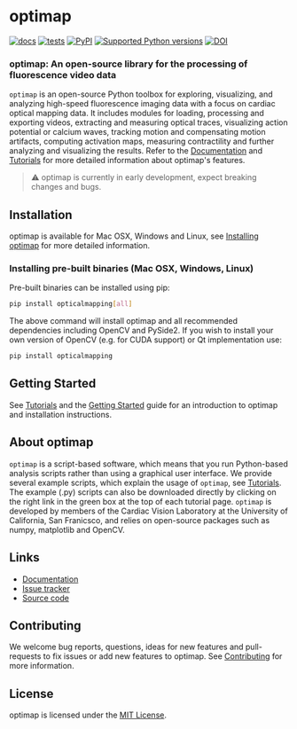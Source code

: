 # optimap
[![docs](https://readthedocs.org/projects/optimap/badge/?version=latest&style=)](https://optimap.readthedocs.org)
[![tests](https://github.com/cardiacvision/optimap/actions/workflows/main.yml/badge.svg)](https://github.com/cardiacvision/optimap/actions/workflows/main.yml)
[![PyPI](https://img.shields.io/pypi/v/opticalmapping.svg)](https://pypi.org/project/opticalmapping/)
[![Supported Python versions](https://img.shields.io/pypi/pyversions/opticalmapping.svg)](https://python.org)
[![DOI](https://zenodo.org/badge/677528623.svg)](https://zenodo.org/badge/latestdoi/677528623)


### optimap: An open-source library for the processing of fluorescence video data

``optimap`` is an open-source Python toolbox for exploring, visualizing, and analyzing high-speed fluorescence imaging data with a focus on cardiac optical mapping data. It includes modules for loading, processing and exporting videos, extracting and measuring optical traces, visualizing action potential or calcium waves, tracking motion and compensating motion artifacts, computing activation maps, measuring contractility and further analyzing and visualizing the results. Refer to the [Documentation](https://optimap.readthedocs.io/en/latest/) and [Tutorials](https://optimap.readthedocs.io/en/latest/tutorials/basics/) for more detailed information about optimap's features.

> ⚠️ optimap is currently in early development, expect breaking changes and bugs.

## Installation
optimap is available for Mac OSX, Windows and Linux, see [Installing optimap](https://optimap.readthedocs.io/en/latest/chapters/getting_started/#installing-optimap) for more detailed information.

### Installing pre-built binaries (Mac OSX, Windows, Linux)

Pre-built binaries can be installed using pip:

```bash
pip install opticalmapping[all]
```

The above command will install optimap and all recommended dependencies including OpenCV and PySide2. If you wish to install your own version of OpenCV (e.g. for CUDA support) or Qt implementation use:

```bash
pip install opticalmapping
```

## Getting Started
See [Tutorials](https://optimap.readthedocs.io/en/latest/tutorials/basics/) and the [Getting Started](https://optimap.readthedocs.io/en/latest/chapters/getting_started/) guide for an introduction to optimap and installation instructions. 

## About optimap
``optimap`` is a script-based software, which means that you run Python-based analysis scripts rather than using a graphical user interface. We provide several example scripts, which explain the usage of ``optimap``, see [Tutorials](https://optimap.readthedocs.io/en/latest/tutorials/basics/). The example (.py) scripts can also be downloaded directly by clicking on the right link in the green box at the top of each tutorial page. ``optimap`` is developed by members of the Cardiac Vision Laboratory at the University of California, San Franicsco, and relies on open-source packages such as numpy, matplotlib and OpenCV. 

## Links

* [Documentation](https://optimap.readthedocs.io)
* [Issue tracker](https://github.com/cardiacvision/optimap/issues)
* [Source code](https://github.com/cardiacvision/optimap)

## Contributing

We welcome bug reports, questions, ideas for new features and pull-requests to fix issues or add new features to optimap. See [Contributing](https://optimap.readthedocs.io/en/latest/chapters/contributing/) for more information.

## License

optimap is licensed under the [MIT License](https://github.com/cardiacvision/optimap/blob/main/LICENSE.md).

